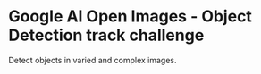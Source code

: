# Google AI Open Images - Object Detection track challenge

Detect objects in varied and complex images.
